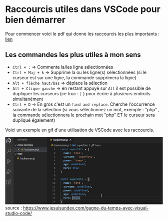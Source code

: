 # Raccourcis utiles dans VSCode pour bien démarrer

Pour commencer voici le pdf qui donne les raccourcis les plus importants : [lien](https://code.visualstudio.com/shortcuts/keyboard-shortcuts-windows.pdf)  

## Les commandes les plus utiles à mon sens


- `Ctrl + :` => Commente la/les ligne sélectionnées
- `Ctrl + Maj + k` => Supprime la ou les ligne(s) sélectionnées (si le curseur est sur une ligne, la commande supprimera la ligne)
- `Alt + flèche haut/bas` => déplace la sélection
- `Alt + Clique gauche` => en restant appuyé sur `Alt` il est possible de dupliquer les curseurs (ce truc : `|` ) pour écrire à plusieurs endroits simultanément
- `Ctrl + D` => En gros c'est un `find and replace`. Cherche l'occurrence suivante de la sélection (si vous sélectionnez un mot, exemple : "php" , la commande sélectionnera le prochain mot "php" ET le curseur sera dupliqué également)


Voici un exemple en gif d'une utilisation de VSCode avec les raccourcis.

![ici](./medias/demonstration.gif)  
source : https://www.jesuisundev.com/gagne-du-temps-avec-visual-studio-code/

